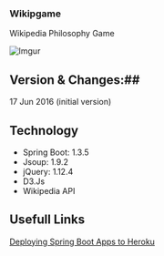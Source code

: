 ### Wikipgame ###
Wikipedia Philosophy Game

![Imgur](http://i.imgur.com/BeQamd9.png)

## Version & Changes:##
17 Jun 2016 (initial version)

## Technology ##
- Spring Boot: 1.3.5
- Jsoup: 1.9.2
- jQuery: 1.12.4
- D3.Js
- Wikipedia API

## Usefull Links ##

[Deploying Spring Boot Apps to Heroku](https://devcenter.heroku.com/articles/deploying-spring-boot-apps-to-heroku)